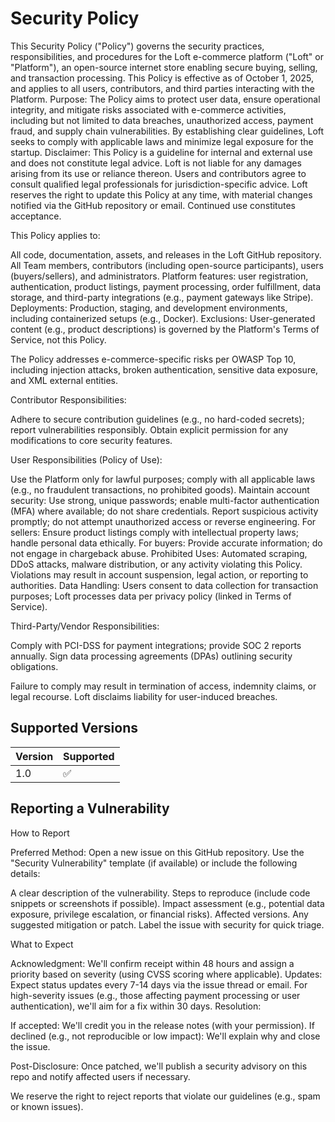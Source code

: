 # Security Policy

This Security Policy ("Policy") governs the security practices, responsibilities, and procedures for the Loft e-commerce platform ("Loft" or "Platform"), an open-source internet store enabling secure buying, selling, and transaction processing.
This Policy is effective as of October 1, 2025, and applies to all users, contributors, and third parties interacting with the Platform.
Purpose: The Policy aims to protect user data, ensure operational integrity, and mitigate risks associated with e-commerce activities, including but not limited to data breaches, unauthorized access, payment fraud, and supply chain vulnerabilities. 
By establishing clear guidelines, Loft seeks to comply with applicable laws and minimize legal exposure for the startup.
Disclaimer: This Policy is a guideline for internal and external use and does not constitute legal advice. Loft is not liable for any damages arising from its use or reliance thereon. Users and contributors agree to consult qualified legal professionals for jurisdiction-specific advice. 
Loft reserves the right to update this Policy at any time, with material changes notified via the GitHub repository or email. Continued use constitutes acceptance.

This Policy applies to:

All code, documentation, assets, and releases in the Loft GitHub repository.
All Team members, contributors (including open-source participants), users (buyers/sellers), and administrators.
Platform features: user registration, authentication, product listings, payment processing, order fulfillment, data storage, and third-party integrations (e.g., payment gateways like Stripe).
Deployments: Production, staging, and development environments, including containerized setups (e.g., Docker).
Exclusions: User-generated content (e.g., product descriptions) is governed by the Platform's Terms of Service, not this Policy.

The Policy addresses e-commerce-specific risks per OWASP Top 10, including injection attacks, broken authentication, sensitive data exposure, and XML external entities.

Contributor Responsibilities:

Adhere to secure contribution guidelines (e.g., no hard-coded secrets); report vulnerabilities responsibly.
Obtain explicit permission for any modifications to core security features.

User Responsibilities (Policy of Use):

Use the Platform only for lawful purposes; comply with all applicable laws (e.g., no fraudulent transactions, no prohibited goods).
Maintain account security: Use strong, unique passwords; enable multi-factor authentication (MFA) where available; do not share credentials.
Report suspicious activity promptly; do not attempt unauthorized access or reverse engineering.
For sellers: Ensure product listings comply with intellectual property laws; handle personal data ethically.
For buyers: Provide accurate information; do not engage in chargeback abuse.
Prohibited Uses: Automated scraping, DDoS attacks, malware distribution, or any activity violating this Policy. Violations may result in account suspension, legal action, or reporting to authorities.
Data Handling: Users consent to data collection for transaction purposes; Loft processes data per privacy policy (linked in Terms of Service).

Third-Party/Vendor Responsibilities:

Comply with PCI-DSS for payment integrations; provide SOC 2 reports annually.
Sign data processing agreements (DPAs) outlining security obligations.

Failure to comply may result in termination of access, indemnity claims, or legal recourse. Loft disclaims liability for user-induced breaches.


## Supported Versions

| Version | Supported          |
| ------- | ------------------ |
|  1.0    | :white_check_mark: |


## Reporting a Vulnerability

How to Report

Preferred Method: Open a new issue on this GitHub repository. Use the "Security Vulnerability" template (if available) or include the following details:

A clear description of the vulnerability.
Steps to reproduce (include code snippets or screenshots if possible).
Impact assessment (e.g., potential data exposure, privilege escalation, or financial risks).
Affected versions.
Any suggested mitigation or patch.
Label the issue with security for quick triage.

What to Expect

Acknowledgment: We'll confirm receipt within 48 hours and assign a priority based on severity (using CVSS scoring where applicable).
Updates: Expect status updates every 7-14 days via the issue thread or email. For high-severity issues (e.g., those affecting payment processing or user authentication), we'll aim for a fix within 30 days.
Resolution:

If accepted: We'll credit you in the release notes (with your permission).
If declined (e.g., not reproducible or low impact): We'll explain why and close the issue.


Post-Disclosure: Once patched, we'll publish a security advisory on this repo and notify affected users if necessary.

We reserve the right to reject reports that violate our guidelines (e.g., spam or known issues).
